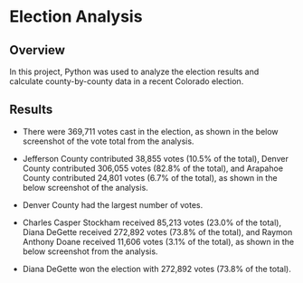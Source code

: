 # Election Analysis
## Overview
In this project, Python was used to analyze the election results and calculate county-by-county data in a recent Colorado election.

## Results
* There were 369,711 votes cast in the election, as shown in the below screenshot of the vote total from the analysis.




* Jefferson County contributed 38,855 votes (10.5% of the total), Denver County contributed 306,055 votes (82.8% of the total), and Arapahoe County contributed 24,801 votes (6.7% of the total), as shown in the below screenshot of the analysis.


* Denver County had the largest number of votes.
* Charles Casper Stockham received 85,213 votes (23.0% of the total), Diana DeGette received 272,892 votes (73.8% of the total), and Raymon Anthony Doane received 11,606 votes (3.1% of the total), as shown in the below screenshot from the analysis.
* Diana DeGette won the election with 272,892 votes (73.8% of the total).
